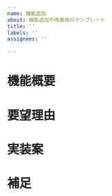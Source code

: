 ```yaml
---
name: 機能追加
about: 機能追加や改善用のテンプレート
title: ''
labels: ''
assignees: ''

---
```


# 機能概要

# 要望理由

# 実装案

# 補足
